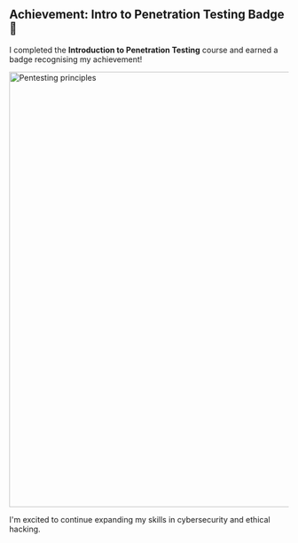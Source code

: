 ## Achievement: Intro to Penetration Testing Badge 🎉

I completed the **Introduction to Penetration Testing** course and earned a badge recognising my achievement! 


<img width="1262" height="785" alt="Pentesting principles" src="https://github.com/user-attachments/assets/9ddf7952-c398-4069-a2bb-076072a3aa26" />









I'm excited to continue expanding my skills in cybersecurity and ethical hacking.
